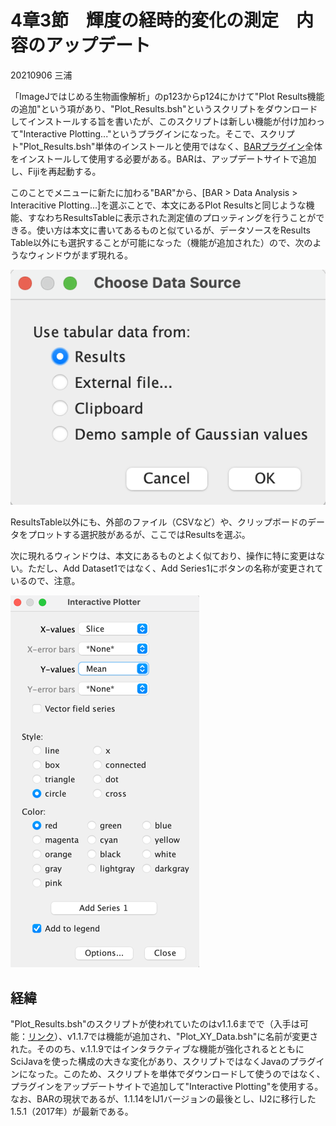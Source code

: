 # 4章3節　輝度の経時的変化の測定　内容のアップデート

20210906 三浦

「ImageJではじめる生物画像解析」のp123からp124にかけて"Plot Results機能の追加"という項があり、"Plot_Results.bsh"というスクリプトをダウンロードしてインストールする旨を書いたが、このスクリプトは新しい機能が付け加わって"Interactive Plotting..."というプラグインになった。そこで、スクリプト"Plot_Results.bsh"単体のインストールと使用ではなく、[BARプラグイン](https://imagej.net/plugins/bar)全体をインストールして使用する必要がある。BARは、アップデートサイトで追加し、Fijiを再起動する。

このことでメニューに新たに加わる"BAR"から、[BAR > Data Analysis > Interacitive Plotting...]を選ぶことで、本文にあるPlot Resultsと同じような機能、すなわちResultsTableに表示された測定値のプロッティングを行うことができる。使い方は本文に書いてあるものと似ているが、データソースをResults Table以外にも選択することが可能になった（機能が追加された）ので、次のようなウィンドウがまず現れる。

![4-3dataSource](fig/4-3dataSource.png)



ResultsTable以外にも、外部のファイル（CSVなど）や、クリップボードのデータをプロットする選択肢があるが、ここではResultsを選ぶ。



次に現れるウィンドウは、本文にあるものとよく似ており、操作に特に変更はない。ただし、Add Dataset1ではなく、Add Series1にボタンの名称が変更されているので、注意。

![4-3InteractivePlottingGUI](fig/4-3InteractivePlottingGUI.png)







## 経緯



"Plot_Results.bsh"のスクリプトが使われていたのはv1.1.6までで（入手は可能：[リンク](https://zenodo.org/record/28838)）、v1.1.7では機能が追加され、"Plot_XY_Data.bsh"に名前が変更された。そののち、v.1.1.9ではインタラクティブな機能が強化されるとともにSciJavaを使った構成の大きな変化があり、スクリプトではなくJavaのプラグインになった。このため、スクリプトを単体でダウンロードして使うのではなく、プラグインをアップデートサイトで追加して"Interactive Plotting"を使用する。なお、BARの現状であるが、1.1.14をIJ1バージョンの最後とし、IJ2に移行した1.5.1（2017年）が最新である。
